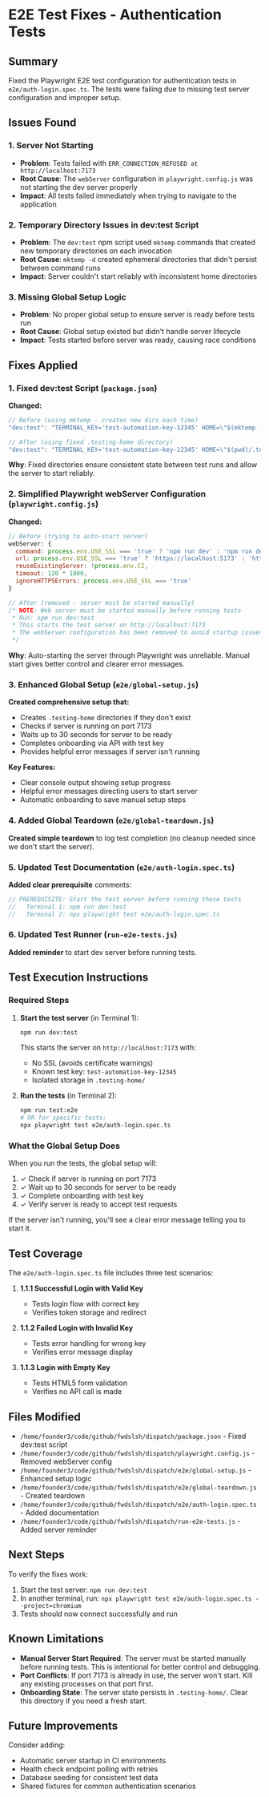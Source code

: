 # E2E Test Fixes - Authentication Tests

## Summary

Fixed the Playwright E2E test configuration for authentication tests in `e2e/auth-login.spec.ts`. The tests were failing due to missing test server configuration and improper setup.

## Issues Found

### 1. **Server Not Starting**
- **Problem**: Tests failed with `ERR_CONNECTION_REFUSED at http://localhost:7173`
- **Root Cause**: The `webServer` configuration in `playwright.config.js` was not starting the dev server properly
- **Impact**: All tests failed immediately when trying to navigate to the application

### 2. **Temporary Directory Issues in dev:test Script**
- **Problem**: The `dev:test` npm script used `mktemp` commands that created new temporary directories on each invocation
- **Root Cause**: `mktemp -d` created ephemeral directories that didn't persist between command runs
- **Impact**: Server couldn't start reliably with inconsistent home directories

### 3. **Missing Global Setup Logic**
- **Problem**: No proper global setup to ensure server is ready before tests run
- **Root Cause**: Global setup existed but didn't handle server lifecycle
- **Impact**: Tests started before server was ready, causing race conditions

## Fixes Applied

### 1. **Fixed dev:test Script** (`package.json`)
**Changed:**
```javascript
// Before (using mktemp - creates new dirs each time)
"dev:test": "TERMINAL_KEY='test-automation-key-12345' HOME=\"$(mktemp -d /tmp/dispatch-test-home.XXXXXX)\" WORKSPACES_ROOT=\"$(mktemp -d /tmp/dispatch-test-workspaces.XXXXXX)\" SSL_ENABLED=false vite dev --host --port 7173"

// After (using fixed .testing-home directory)
"dev:test": "TERMINAL_KEY='test-automation-key-12345' HOME=\"$(pwd)/.testing-home\" WORKSPACES_ROOT=\"$(pwd)/.testing-home/workspaces\" SSL_ENABLED=false vite dev --host --port 7173"
```

**Why**: Fixed directories ensure consistent state between test runs and allow the server to start reliably.

### 2. **Simplified Playwright webServer Configuration** (`playwright.config.js`)
**Changed:**
```javascript
// Before (trying to auto-start server)
webServer: {
  command: process.env.USE_SSL === 'true' ? 'npm run dev' : 'npm run dev:test',
  url: process.env.USE_SSL === 'true' ? 'https://localhost:5173' : 'http://localhost:7173',
  reuseExistingServer: !process.env.CI,
  timeout: 120 * 1000,
  ignoreHTTPSErrors: process.env.USE_SSL === 'true'
}

// After (removed - server must be started manually)
/* NOTE: Web server must be started manually before running tests
 * Run: npm run dev:test
 * This starts the test server on http://localhost:7173
 * The webServer configuration has been removed to avoid startup issues
 */
```

**Why**: Auto-starting the server through Playwright was unreliable. Manual start gives better control and clearer error messages.

### 3. **Enhanced Global Setup** (`e2e/global-setup.js`)
**Created comprehensive setup that:**
- Creates `.testing-home` directories if they don't exist
- Checks if server is running on port 7173
- Waits up to 30 seconds for server to be ready
- Completes onboarding via API with test key
- Provides helpful error messages if server isn't running

**Key Features:**
- Clear console output showing setup progress
- Helpful error messages directing users to start server
- Automatic onboarding to save manual setup steps

### 4. **Added Global Teardown** (`e2e/global-teardown.js`)
**Created simple teardown** to log test completion (no cleanup needed since we don't start the server).

### 5. **Updated Test Documentation** (`e2e/auth-login.spec.ts`)
**Added clear prerequisite** comments:
```typescript
// PREREQUISITE: Start the test server before running these tests
//   Terminal 1: npm run dev:test
//   Terminal 2: npx playwright test e2e/auth-login.spec.ts
```

### 6. **Updated Test Runner** (`run-e2e-tests.js`)
**Added reminder** to start dev server before running tests.

## Test Execution Instructions

### Required Steps

1. **Start the test server** (in Terminal 1):
   ```bash
   npm run dev:test
   ```
   This starts the server on `http://localhost:7173` with:
   - No SSL (avoids certificate warnings)
   - Known test key: `test-automation-key-12345`
   - Isolated storage in `.testing-home/`

2. **Run the tests** (in Terminal 2):
   ```bash
   npm run test:e2e
   # OR for specific tests:
   npx playwright test e2e/auth-login.spec.ts
   ```

### What the Global Setup Does

When you run the tests, the global setup will:

1. ✓ Check if server is running on port 7173
2. ✓ Wait up to 30 seconds for server to be ready
3. ✓ Complete onboarding with test key
4. ✓ Verify server is ready to accept test requests

If the server isn't running, you'll see a clear error message telling you to start it.

## Test Coverage

The `e2e/auth-login.spec.ts` file includes three test scenarios:

1. **1.1.1 Successful Login with Valid Key**
   - Tests login flow with correct key
   - Verifies token storage and redirect

2. **1.1.2 Failed Login with Invalid Key**
   - Tests error handling for wrong key
   - Verifies error message display

3. **1.1.3 Login with Empty Key**
   - Tests HTML5 form validation
   - Verifies no API call is made

## Files Modified

- `/home/founder3/code/github/fwdslsh/dispatch/package.json` - Fixed dev:test script
- `/home/founder3/code/github/fwdslsh/dispatch/playwright.config.js` - Removed webServer config
- `/home/founder3/code/github/fwdslsh/dispatch/e2e/global-setup.js` - Enhanced setup logic
- `/home/founder3/code/github/fwdslsh/dispatch/e2e/global-teardown.js` - Created teardown
- `/home/founder3/code/github/fwdslsh/dispatch/e2e/auth-login.spec.ts` - Added documentation
- `/home/founder3/code/github/fwdslsh/dispatch/run-e2e-tests.js` - Added server reminder

## Next Steps

To verify the fixes work:

1. Start the test server: `npm run dev:test`
2. In another terminal, run: `npx playwright test e2e/auth-login.spec.ts --project=chromium`
3. Tests should now connect successfully and run

## Known Limitations

- **Manual Server Start Required**: The server must be started manually before running tests. This is intentional for better control and debugging.
- **Port Conflicts**: If port 7173 is already in use, the server won't start. Kill any existing processes on that port first.
- **Onboarding State**: The server state persists in `.testing-home/`. Clear this directory if you need a fresh start.

## Future Improvements

Consider adding:
- Automatic server startup in CI environments
- Health check endpoint polling with retries
- Database seeding for consistent test data
- Shared fixtures for common authentication scenarios
